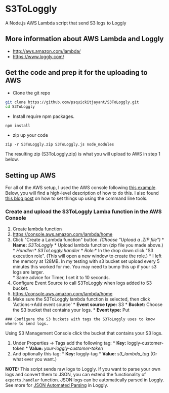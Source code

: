 # S3ToLoggly
A Node.js AWS Lambda script that send S3 logs to Loggly

## More information about AWS Lambda and Loggly
  * http://aws.amazon.com/lambda/
  * https://www.loggly.com/

## Get the code and prep it for the uploading to AWS
* Clone the git repo
```bash
git clone https://github.com/psquickitjayant/S3ToLoggly.git
cd S3ToLoggly
```

* Install require npm packages.
```
npm install
```
* zip up your code
```
zip -r S3ToLoggly.zip S3ToLoggly.js node_modules
```
The resulting zip (S3ToLoggly.zip) is what you will upload to AWS in step 1 below.

## Setting up AWS
For all of the AWS setup, I used the AWS console following [this example](http://docs.aws.amazon.com/lambda/latest/dg/getting-started-amazons3-events.html).  Below, you will find a high-level description of how to do this.  I also found [this blog post](http://alestic.com/2014/11/aws-lambda-cli) on how to set things up using the command line tools.

### Create and upload the S3ToLoggly Lamba function in the AWS Console
1. Create lambda function
  1. https://console.aws.amazon.com/lambda/home
  2. Click "Create a Lambda function" button. *(Choose "Upload a .ZIP file")*
    * **Name:** *S3ToLoggly*
    * Upload lambda function (zip file you made above.)
    * **Handler*:** *S3ToLoggly.handler*
    * **Role*:** In the drop down click "S3 execution role". (This will open a new window to create the role.)
    * I left the memory at 128MB.  In my testing with s3 bucket set upload every 5 minutes this worked for me.  You may need to bump this up if your s3 logs are larger.  
    * Same advice for Timer, I set it to 10 seconds.
2. Configure Event Source to call S3ToLoggly when logs added to S3 bucket.
  1. https://console.aws.amazon.com/lambda/home
  2. Make sure the S3ToLoggly lambda function is selected, then click 'Actions->Add event source'
    * **Event source type:** S3
    * **Bucket:** Choose the S3 bucket that contains your logs.
    * **Event type:** Put
    
    ### Configure the S3 buckets with tags the S3ToLoggly uses to know where to send logs.
Using S3 Management Console click the bucket that contains your S3 logs.
  1. Under Properties -> Tags add the following tag:
    * **Key:** loggly-customer-token
    * **Value:** *your-loggly-customer-token*
  2. And optionally this tag:
    * **Key:** loggly-tag
    * **Value:** *s3_lambda_tag* (Or what ever you want.)


**NOTE:** This script sends raw logs to Loggly. If you want to parse your own logs and convert them to JSON, you can extend the functionality of `exports.handler` function. JSON logs can be automatically parsed in Loggly. See more for <a href="https://www.loggly.com/docs/automated-parsing/#json" target="_blank">JSON Automated Parsing</a> in Loggly.
